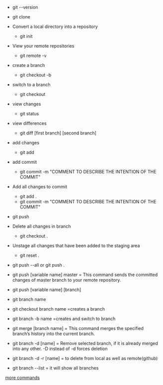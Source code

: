* git --version
* git clone <repository path>
* Convert a local directory into a repository
  * git init
* View your remote repositories
  * git remote -v
* create a branch
  * git checkout -b <name-of-branch>
* switch to a branch
  * git checkout <name of branch>
* view changes
  * git status
* view differences
  * git diff [first branch] [second branch]
* add changes
  * git add <file-name OR folder-name>
* add commit
  * git commit -m "COMMENT TO DESCRIBE THE INTENTION OF THE COMMIT"
* Add all changes to commit
  * git add .
  * git commit -m "COMMENT TO DESCRIBE THE INTENTION OF THE COMMIT"
* git push <remote> <name-of-branch>
* Delete all changes in branch
  * git checkout .
* Unstage all changes that have been added to the staging area
  * git reset .
* git push --all  or  git push .
* git push [variable name] master = This command sends the committed changes of master branch to your remote repository.
*  git push [variable name] [branch]
* git branch name 
* git checkout branch name =creates a branch
* git branch -b name =creates and switch to branch
* git merge [branch name] = This command merges the specified branch’s history into the current branch.
* git branch -d [name]  = Remove selected branch, if it is already merged into any other.
-D instead of -d forces deletion
* git branch -d -r [name] = to delete from local as well as remote(github)

* git branch --list =  it will show all branches


  
[more commands](https://www.edureka.co/blog/git-commands-with-example/)
 
